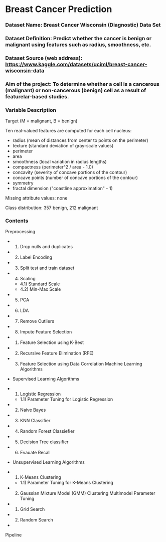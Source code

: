 # Breast Cancer Prediction
### Dataset Name: Breast Cancer Wisconsin (Diagnostic) Data Set

### Dataset Definition: Predict whether the cancer is benign or malignant using features such as radius, smoothness, etc.

### Dataset Source (web address): https://www.kaggle.com/datasets/uciml/breast-cancer-wisconsin-data 

### Aim of the project: To determine whether a cell is a cancerous (malignant) or non-cancerous (benign) cell as a result of featurelar-based studies.

### Variable Description

Target (M = malignant, B = benign)

Ten real-valued features are computed for each cell nucleus:

- radius (mean of distances from center to points on the perimeter)
- texture (standard deviation of gray-scale values)
- perimeter
- area
- smoothness (local variation in radius lengths)
- compactness (perimeter^2 / area - 1.0)
- concavity (severity of concave portions of the contour)
- concave points (number of concave portions of the contour)
- symmetry
- fractal dimension ("coastline approximation" - 1)

Missing attribute values: none

Class distribution: 357 benign, 212 malignant


### Contents

Preprocessing
- 1) Drop nulls and duplicates
- 2) Label Encoding
- 3) Split test and train dataset
- 4) Scaling
  - 4.1) Standard Scale
  - 4.2) Min-Max Scale
- 5) PCA
- 6) LDA
- 7) Remove Outliers
- 8) Impute
Feature Selection
- 1) Feature Selection using K-Best
- 2) Recursive Feature Elimination (RFE)
- 3) Feature Selection using Data Correlation
Machine Learning Algorithms
- Supervised Learning Algorithms
- 1) Logistic Regression
  - 1.1) Parameter Tuning for Logistic Regression
- 2) Naive Bayes 
- 3) KNN Classifier
- 4) Random Forest Classiefier
- 5) Decision Tree classifier

- 6) Evauate Recall
- Unsupervised Learning Algorithms
- 1) K-Means Clustering
  - 1.1) Parameter Tuning for K-Means Clustering
- 2) Gaussian Mixture Model (GMM) Clustering 
Multimodel Parameter Tuning
- 1) Grid Search
- 2) Random Search
- 
Pipeline
